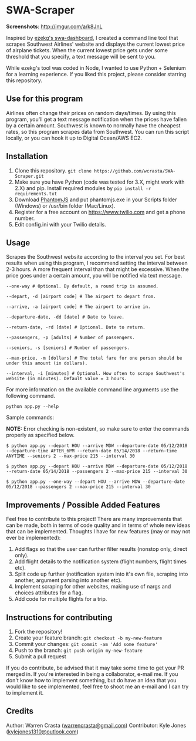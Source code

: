 # SWA-Scraper

**Screenshots**: http://imgur.com/a/k8JnL

Inspired by [ezekg's swa-dashboard](https://github.com/ezekg/swa-dashboard), I created a command line tool that scrapes Southwest Airlines' website and displays the current lowest price of airplane tickets. When the current lowest price gets under some threshold that you specify, a text message will be sent to you.

While ezekg's tool was coded in Node, I wanted to use Python + Selenium for a learning experience. If you liked this project, please consider starring this repository.

## Use for this program

Airlines often change their prices on random days/times. By using this program, you'll get a text message notification when the prices have fallen by a certain amount. Southwest is known to normally have the cheapest rates, so this program scrapes data from Southwest. You can run this script locally, or you can hook it up to Digital Ocean/AWS EC2.

## Installation

1. Clone this repository. `git clone https://github.com/wcrasta/SWA-Scraper.git`
2. Make sure you have Python (code was tested for 3.X, might work with 2.X) and pip. Install required modules by `pip install -r requirements.txt`
3. Download [PhantomJS](http://phantomjs.org/download.html) and put phantomjs.exe in your Scripts folder (Windows) or /usr/bin folder (Mac/Linux).
4. Register for a free account on https://www.twilio.com and get a phone number.
5. Edit config.ini with your Twilio details.

## Usage

Scrapes the Southwest website according to the interval you set. For best results when using this program, I recommend setting the interval between 2-3 hours. A more frequent interval than that might be excessive. When the price goes under a certain amount, you will be notified via text message.

`--one-way # Optional. By default, a round trip is assumed.`

`--depart, -d [airport code] # The airport to depart from.`

`--arrive, -a [airport code] # The airport to arrive in.`

`--departure-date, -dd [date] # Date to leave.`

`--return-date, -rd [date] # Optional. Date to return.`

`--passengers, -p [adults] # Number of passengers.`

`--seniors, -s [seniors] # Number of passengers.`

`--max-price, -m [dollars] # The total fare for one person should be under this amount (in dollars).`

`--interval, -i [minutes] # Optional. How often to scrape Southwest's website (in minutes). Default value = 3 hours.`

For more information on the available command line arguments use the following command.

`python app.py --help`

Sample commands:

**NOTE:** Error checking is non-existent, so make sure to enter the commands properly as specified below.

`$ python app.py --depart HOU --arrive MDW --departure-date 05/12/2018 --departure-time AFTER_6PM --return-date 05/14/2018 --return-time ANYTIME --seniors 2 --max-price 215 --interval 30`

`$ python app.py --depart HOU --arrive MDW --departure-date 05/12/2018 --return-date 05/14/2018 --passengers 2 --max-price 215 --interval 30`

`$ python app.py --one-way --depart HOU --arrive MDW --departure-date 05/12/2018 --passengers 2 --max-price 215 --interval 30`

## Improvements / Possible Added Features

Feel free to contribute to this project! There are many improvements that can be made, both in terms of code quality and in terms of whole new ideas that can be implemented. Thoughts I have for new features (may or may not ever be implemented):

1. Add flags so that the user can further filter results (nonstop only, direct only).
2. Add flight details to the notification system (flight numbers, flight times etc).
3. Split code up further (notification system into it's own file, scraping into another, argument parsing into another etc).
4. Implement scraping for other websites, making use of nargs and choices attributes for a flag.
5. Add code for multiple flights for a trip.

## Instructions for contributing

1. Fork the repository!
2. Create your feature branch: `git checkout -b my-new-feature`
3. Commit your changes: `git commit -am 'Add some feature'`
4. Push to the branch: `git push origin my-new-feature`
5. Submit a pull request

If you do contribute, be advised that it may take some time to get your PR merged in. If you're interested in being a collaborator, e-mail me. If you don't know how to implement something, but do have an idea that you would like to see implemented, feel free to shoot me an e-mail and I can try to implement it.

## Credits

Author: Warren Crasta (warrencrasta@gmail.com)
Contributor: Kyle Jones (kylejones1310@outlook.com)